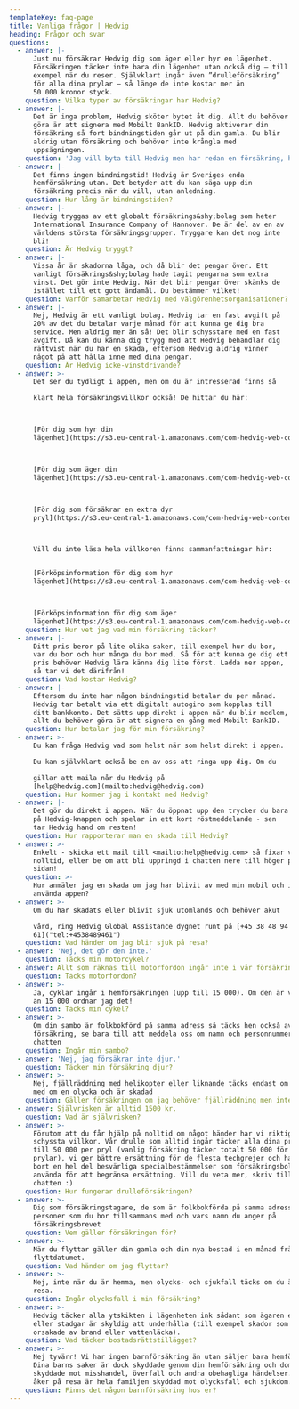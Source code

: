 ```yaml
---
templateKey: faq-page
title: Vanliga frågor | Hedvig
heading: Frågor och svar
questions:
  - answer: |-
      Just nu försäkrar Hedvig dig som äger eller hyr en lägenhet.
      Försäkringen täcker inte bara din lägenhet utan också dig – till
      exempel när du reser. Självklart ingår även ”drulleförsäkring”
      för alla dina prylar – så länge de inte kostar mer än
      50 000 kronor styck.
    question: Vilka typer av försäkringar har Hedvig?
  - answer: |-
      Det är inga problem, Hedvig sköter bytet åt dig. Allt du behöver
      göra är att signera med Mobilt BankID. Hedvig aktiverar din
      försäkring så fort bindningstiden går ut på din gamla. Du blir
      aldrig utan försäkring och behöver inte krångla med
      uppsägningen.
    question: 'Jag vill byta till Hedvig men har redan en försäkring, hur gör jag?'
  - answer: |-
      Det finns ingen bindningstid! Hedvig är Sveriges enda
      hemförsäkring utan. Det betyder att du kan säga upp din
      försäkring precis när du vill, utan anledning.
    question: Hur lång är bindningstiden?
  - answer: |-
      Hedvig tryggas av ett globalt försäkrings&shy;bolag som heter
      International Insurance Company of Hannover. De är del av en av
      världens största försäkringsgrupper. Tryggare kan det nog inte
      bli!
    question: Är Hedvig tryggt?
  - answer: |-
      Vissa år är skadorna låga, och då blir det pengar över. Ett
      vanligt försäkrings&shy;bolag hade tagit pengarna som extra
      vinst. Det gör inte Hedvig. När det blir pengar över skänks de
      istället till ett gott ändamål. Du bestämmer vilket!
    question: Varför samarbetar Hedvig med välgörenhetsorganisationer?
  - answer: |-
      Nej, Hedvig är ett vanligt bolag. Hedvig tar en fast avgift på
      20% av det du betalar varje månad för att kunna ge dig bra
      service. Men aldrig mer än så! Det blir schysstare med en fast
      avgift. Då kan du känna dig trygg med att Hedvig behandlar dig
      rättvist när du har en skada, eftersom Hedvig aldrig vinner
      något på att hålla inne med dina pengar.
    question: Är Hedvig icke-vinstdrivande?
  - answer: >-
      Det ser du tydligt i appen, men om du är intresserad finns så

      klart hela försäkringsvillkor också! De hittar du här:



      [För dig som hyr din
      lägenhet](https://s3.eu-central-1.amazonaws.com/com-hedvig-web-content/F%C3%B6rs%C3%A4kringsvillkor+-+Hyresr%C3%A4tt+(Februari+2018).pdf)



      [För dig som äger din
      lägenhet](https://s3.eu-central-1.amazonaws.com/com-hedvig-web-content/F%C3%B6rs%C3%A4kringsvillkor+-+Bostadsr%C3%A4tt+(Februari+2018).pdf)



      [För dig som försäkrar en extra dyr
      pryl](https://s3.eu-central-1.amazonaws.com/com-hedvig-web-content/Hedvigs+fo%CC%88rsa%CC%88kringsvillkor+fo%CC%88r+extra+dyr+pryl.pdf)



      Vill du inte läsa hela villkoren finns sammanfattningar här:


      [Förköpsinformation för dig som hyr
      lägenhet](https://s3.eu-central-1.amazonaws.com/com-hedvig-web-content/F%C3%B6rk%C3%B6psinformation+-+Hyresr%C3%A4tt+(Februari+2018).pdf)



      [Förköpsinformation för dig som äger
      lägenhet](https://s3.eu-central-1.amazonaws.com/com-hedvig-web-content/F%C3%B6rk%C3%B6psinformation+-+Bostadsr%C3%A4tt+(Februari+2018).pdf)
    question: Hur vet jag vad min försäkring täcker?
  - answer: |-
      Ditt pris beror på lite olika saker, till exempel hur du bor,
      var du bor och hur många du bor med. Så för att kunna ge dig ett
      pris behöver Hedvig lära känna dig lite först. Ladda ner appen,
      så tar vi det därifrån!
    question: Vad kostar Hedvig?
  - answer: |-
      Eftersom du inte har någon bindningstid betalar du per månad.
      Hedvig tar betalt via ett digitalt autogiro som kopplas till
      ditt bankkonto. Det sätts upp direkt i appen när du blir medlem,
      allt du behöver göra är att signera en gång med Mobilt BankID.
    question: Hur betalar jag för min försäkring?
  - answer: >-
      Du kan fråga Hedvig vad som helst när som helst direkt i appen.

      Du kan självklart också be en av oss att ringa upp dig. Om du

      gillar att maila når du Hedvig på
      [help@hedvig.com](mailto:hedvig@hedvig.com)
    question: Hur kommer jag i kontakt med Hedvig?
  - answer: |-
      Det gör du direkt i appen. När du öppnat upp den trycker du bara
      på Hedvig-knappen och spelar in ett kort röstmeddelande - sen
      tar Hedvig hand om resten!
    question: Hur rapporterar man en skada till Hedvig?
  - answer: >-
      Enkelt - skicka ett mail till <mailto:help@hedvig.com> så fixar vi det på
      nolltid, eller be om att bli uppringd i chatten nere till höger på denna
      sidan!
    question: >-
      Hur anmäler jag en skada om jag har blivit av med min mobil och inte kan
      använda appen?
  - answer: >-
      Om du har skadats eller blivit sjuk utomlands och behöver akut

      vård, ring Hedvig Global Assistance dygnet runt på [+45 38 48 94
      61]("tel:+4538489461")
    question: Vad händer om jag blir sjuk på resa?
  - answer: 'Nej, det gör den inte.'
    question: Täcks min motorcykel?
  - answer: Allt som räknas till motorfordon ingår inte i vår försäkring.
    question: Täcks motorfordon?
  - answer: >-
      Ja, cyklar ingår i hemförsäkringen (upp till 15 000). Om den är värd mer
      än 15 000 ordnar jag det!
    question: Täcks min cykel?
  - answer: >-
      Om din sambo är folkbokförd på samma adress så täcks hen också av din
      försäkring, se bara till att meddela oss om namn och personnummer här i
      chatten
    question: Ingår min sambo?
  - answer: 'Nej, jag försäkrar inte djur.'
    question: Täcker min försäkring djur?
  - answer: >-
      Nej, fjällräddning med helikopter eller liknande täcks endast om du varit
      med om en olycka och är skadad
    question: Gäller försäkringen om jag behöver fjällräddning men inte är skadad?
  - answer: Självrisken är alltid 1500 kr.
    question: Vad är självrisken?
  - answer: >-
      Förutom att du får hjälp på nolltid om något händer har vi riktigt
      schyssta villkor. Vår drulle som alltid ingår täcker alla dina prylar upp
      till 50 000 per pryl (vanlig försäkring täcker totalt 50 000 för alla
      prylar), vi ger bättre ersättning för de flesta techgrejer och har tagit
      bort en hel del besvärliga specialbestämmelser som försäkringsbolag brukar
      använda för att begränsa ersättning. Vill du veta mer, skriv till oss i
      chatten :)
    question: Hur fungerar drulleförsäkringen?
  - answer: >-
      Dig som försäkringstagare, de som är folkbokförda på samma adress eller
      personer som du bor tillsammans med och vars namn du anger på
      försäkringsbrevet
    question: Vem gäller försäkringen för?
  - answer: >-
      När du flyttar gäller din gamla och din nya bostad i en månad från
      flyttdatumet.
    question: Vad händer om jag flyttar?
  - answer: >-
      Nej, inte när du är hemma, men olycks- och sjukfall täcks om du är på
      resa.
    question: Ingår olycksfall i min försäkring?
  - answer: >-
      Hedvig täcker alla ytskikten i lägenheten ink sådant som ägaren enligt lag
      eller stadgar är skyldig att underhålla (till exempel skador som är
      orsakade av brand eller vattenläcka).
    question: Vad täcker bostadsrättstillägget?
  - answer: >-
      Nej tyvärr! Vi har ingen barnförsäkring än utan säljer bara hemförsäkring.
      Dina barns saker är dock skyddade genom din hemförsäkring och dom är även
      skyddade mot misshandel, överfall och andra obehagliga händelser. Om ni
      åker på resa är hela familjen skyddad mot olycksfall och sjukdom.
    question: Finns det någon barnförsäkring hos er?
---
```


